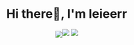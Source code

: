 <h1 align="center">Hi there👋, I'm leieerr</h1>

<div align="center"><img src="https://count.getloli.com/get/@leieerr?theme=rule34" align="center"

![](https://stats.justsong.cn/api/github?username=leieerr&theme=blueberry&lang=zh-CN)
![](https://stats.justsong.cn/api/bilibili/?id=39206087&theme=blueberry&lang=zh-CN)



<!--
**leieerr/leieerr** is a ✨ _special_ ✨ repository because its `README.md` (this file) appears on your GitHub profile.

Here are some ideas to get you started:

- 🔭 I’m currently working on ...
- 🌱 I’m currently learning ...
- 👯 I’m looking to collaborate on ...
- 🤔 I’m looking for help with ...
- 💬 Ask me about ...
- 📫 How to reach me: ...
- 😄 Pronouns: ...
- ⚡ Fun fact: ...
-->
